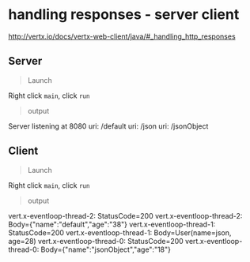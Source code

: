 # handling responses - server client

http://vertx.io/docs/vertx-web-client/java/#_handling_http_responses

## Server

> Launch

Right click `main`, click `run`

> output

Server listening at 8080
uri: /default
uri: /json
uri: /jsonObject

## Client

> Launch

Right click `main`, click `run`

> output

vert.x-eventloop-thread-2: StatusCode=200
vert.x-eventloop-thread-2: Body={"name":"default","age":"38"}
vert.x-eventloop-thread-1: StatusCode=200
vert.x-eventloop-thread-1: Body=User(name=json, age=28)
vert.x-eventloop-thread-0: StatusCode=200
vert.x-eventloop-thread-0: Body={"name":"jsonObject","age":"18"}